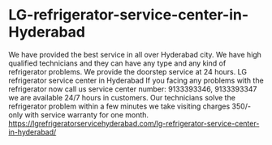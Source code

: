 # LG-refrigerator-service-center-in-Hyderabad
 We have provided the best service in all over Hyderabad city. We have high qualified technicians and they can have any type and any kind of refrigerator problems. We provide the doorstep service at 24 hours. LG refrigerator service center in Hyderabad If you facing any problems with the refrigerator now call us service center number: 9133393346, 9133393347 we are available 24/7 hours in customers. Our technicians solve the refrigerator problem within a few minutes we take visiting charges 350/- only with service warranty for one month. https://lgrefrigeratorservicehyderabad.com/lg-refrigerator-service-center-in-hyderabad/
